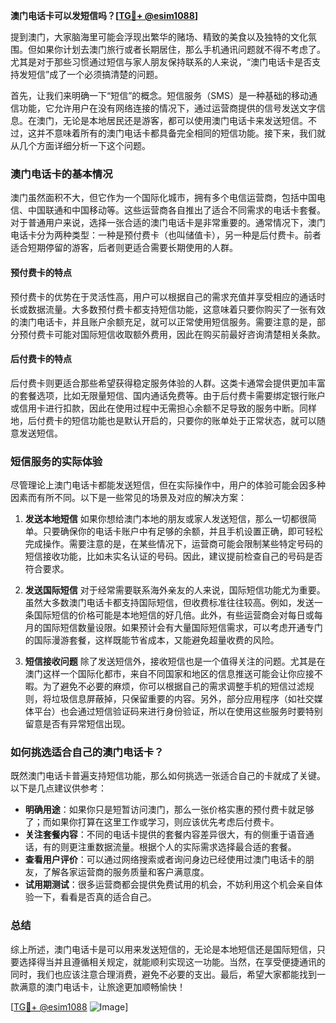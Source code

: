 **澳门电话卡可以发短信吗？[[TG💪+ @esim1088](https://t.me/s/esim1088)]**

提到澳门，大家脑海里可能会浮现出繁华的赌场、精致的美食以及独特的文化氛围。但如果你计划去澳门旅行或者长期居住，那么手机通讯问题就不得不考虑了。尤其是对于那些习惯通过短信与家人朋友保持联系的人来说，“澳门电话卡是否支持发短信”成了一个必须搞清楚的问题。

首先，让我们来明确一下“短信”的概念。短信服务（SMS）是一种基础的移动通信功能，它允许用户在没有网络连接的情况下，通过运营商提供的信号发送文字信息。在澳门，无论是本地居民还是游客，都可以使用澳门电话卡来发送短信。不过，这并不意味着所有的澳门电话卡都具备完全相同的短信功能。接下来，我们就从几个方面详细分析一下这个问题。

### 澳门电话卡的基本情况

澳门虽然面积不大，但它作为一个国际化城市，拥有多个电信运营商，包括中国电信、中国联通和中国移动等。这些运营商各自推出了适合不同需求的电话卡套餐。对于普通用户来说，选择一张合适的澳门电话卡是非常重要的。通常情况下，澳门电话卡分为两种类型：一种是预付费卡（也叫储值卡），另一种是后付费卡。前者适合短期停留的游客，后者则更适合需要长期使用的人群。

#### 预付费卡的特点
预付费卡的优势在于灵活性高，用户可以根据自己的需求充值并享受相应的通话时长或数据流量。大多数预付费卡都支持短信功能，这意味着只要你购买了一张有效的澳门电话卡，并且账户余额充足，就可以正常使用短信服务。需要注意的是，部分预付费卡可能对国际短信收取额外费用，因此在购买前最好咨询清楚相关条款。

#### 后付费卡的特点
后付费卡则更适合那些希望获得稳定服务体验的人群。这类卡通常会提供更加丰富的套餐选项，比如无限量短信、国内通话免费等。由于后付费卡需要绑定银行账户或信用卡进行扣款，因此在使用过程中无需担心余额不足导致的服务中断。同样地，后付费卡的短信功能也是默认开启的，只要你的账单处于正常状态，就可以随意发送短信。

### 短信服务的实际体验

尽管理论上澳门电话卡都能发送短信，但在实际操作中，用户的体验可能会因多种因素而有所不同。以下是一些常见的场景及对应的解决方案：

1. **发送本地短信**
   如果你想给澳门本地的朋友或家人发送短信，那么一切都很简单。只要确保你的电话卡账户中有足够的余额，并且手机设置正确，即可轻松完成操作。需要注意的是，在某些情况下，运营商可能会限制某些特定号码的短信接收功能，比如未实名认证的号码。因此，建议提前检查自己的号码是否符合要求。

2. **发送国际短信**
   对于经常需要联系海外亲友的人来说，国际短信功能尤为重要。虽然大多数澳门电话卡都支持国际短信，但收费标准往往较高。例如，发送一条国际短信的价格可能是本地短信的好几倍。此外，有些运营商会对每日或每月的国际短信数量设限。如果预计会有大量国际短信需求，可以考虑开通专门的国际漫游套餐，这样既能节省成本，又能避免超量收费的风险。

3. **短信接收问题**
   除了发送短信外，接收短信也是一个值得关注的问题。尤其是在澳门这样一个国际化都市，来自不同国家和地区的信息推送可能会让你应接不暇。为了避免不必要的麻烦，你可以根据自己的需求调整手机的短信过滤规则，将垃圾信息屏蔽掉，只保留重要的内容。另外，部分应用程序（如社交媒体平台）也会通过短信验证码来进行身份验证，所以在使用这些服务时要特别留意是否有异常短信出现。

### 如何挑选适合自己的澳门电话卡？

既然澳门电话卡普遍支持短信功能，那么如何挑选一张适合自己的卡就成了关键。以下是几点建议供参考：

- **明确用途**：如果你只是短暂访问澳门，那么一张价格实惠的预付费卡就足够了；而如果你打算在这里工作或学习，则应该优先考虑后付费卡。
- **关注套餐内容**：不同的电话卡提供的套餐内容差异很大，有的侧重于语音通话，有的则更注重数据流量。根据个人的实际需求选择最合适的套餐。
- **查看用户评价**：可以通过网络搜索或者询问身边已经使用过澳门电话卡的朋友，了解各家运营商的服务质量和客户满意度。
- **试用期测试**：很多运营商都会提供免费试用的机会，不妨利用这个机会亲自体验一下，看看是否真的适合自己。

### 总结

综上所述，澳门电话卡是可以用来发送短信的，无论是本地短信还是国际短信，只要选择得当并且遵循相关规定，就能顺利实现这一功能。当然，在享受便捷通讯的同时，我们也应该注意合理消费，避免不必要的支出。最后，希望大家都能找到一款满意的澳门电话卡，让旅途更加顺畅愉快！

[[TG💪+ @esim1088](https://t.me/s/esim1088) ![Image](https://i.postimg.cc/4NQfJmqS/Snipaste-2025-05-13-00-14-12.png)]